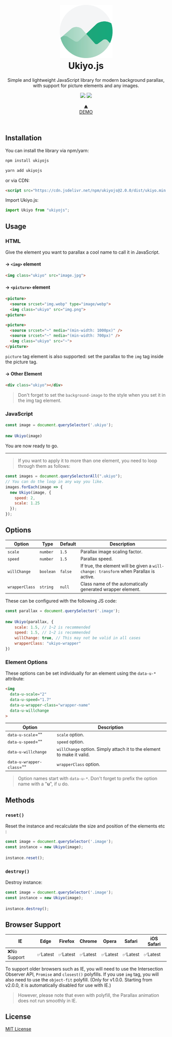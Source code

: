 <div align="center">
  <h1>
    <img width="165" src="./ukiyo.png" alt="">
    <br>
    Ukiyo.js</h1>
  <p>Simple and lightweight JavaScript library for modern background parallax,<br>with support for picture elements and any images.</p>
  <p>
    <img src="https://img.shields.io/bundlephobia/min/ukiyojs">
    <img src="https://img.shields.io/github/license/yitengjun/ukiyojs">
  </p>
  <p>
    <a href="https://yitengjun.github.io/ukiyo-js/" target="_blank">
    ⛰️<br>
    DEMO</a>
  </p>
</div>
<br>

## Installation
You can install the library via npm/yarn:
```sh
npm install ukiyojs
```
```sh
yarn add ukiyojs
```

or via CDN:
```html
<script src="https://cdn.jsdelivr.net/npm/ukiyojs@2.0.0/dist/ukiyo.min.js"></script>
```

Import Ukiyo.js:
```javascript
import Ukiyo from "ukiyojs";
```

## Usage
### HTML
Give the element you want to parallax a cool name to call it in JavaScript.
#### → ```<img>``` element
```html
<img class="ukiyo" src="image.jpg">
```
#### → ```<picture>``` element
```html
<picture>
  <source srcset="img.webp" type="image/webp">
  <img class="ukiyo" src="img.png">
<picture>
```
```html
<picture>
  <source srcset="~" media="(min-width: 1000px)" />
  <source srcset="~" media="(min-width: 700px)" />
  <img class="ukiyo" src="~">
</picture>
```
```picture``` tag element is also supported: set the parallax to the ```img``` tag inside the picture tag.

#### → Other Element
```html
<div class="ukiyo"></div>
```
> Don't forget to set the ```background-image``` to the style when you set it in the img tag element.

### JavaScript
```javascript
const image = document.querySelector('.ukiyo');

new Ukiyo(image)
```
You are now ready to go.
***
> If you want to apply it to more than one element, you need to loop through them as follows:
```javascript
const images = document.querySelectorAll(".ukiyo");
// You can do the loop in any way you like.
images.forEach(image => {
  new Ukiyo(image, {
    speed: 2,
    scale: 1.25
  });
});
```

## Options

| Option       | Type    | Default | Description                                                                            | 
| ------------ | ------- | ------- | -------------------------------------------------------------------------------------- | 
| ```scale```        | ```number```  | ```1.5```     | Parallax image scaling factor.                                                          | 
| ```speed```        | ```number```  | ```1.5```     | Parallax speed.                                                                         | 
| ```willChange```   | ```boolean``` | ```false```   | If true, the element will be given a ```will-change: transform``` when Parallax is active. | 
| ```wrapperClass``` | ```string```  | ```null```    | Class name of the automatically generated wrapper element.                              | 

These can be configured with the following JS code:
```javascript
const parallax = document.querySelector('.image');

new Ukiyo(parallax, {
    scale: 1.5, // 1~2 is recommended
    speed: 1.5, // 1~2 is recommended
    willChange: true, // This may not be valid in all cases
    wrapperClass: "ukiyo-wrapper"
})
```

### Element Options
These options can be set individually for an element using the ```data-u-*``` attribute:
```html
<img
  data-u-scale="2"
  data-u-speed="1.7"
  data-u-wrapper-class="wrapper-name"
  data-u-willchange
>
```
| Option               | Description                                                                | 
| -------------------- | -------------------------------------------------------------------------- | 
| ```data-u-scale```=""         | ```scale``` option.                                                              | 
| ```data-u-speed```=""         | ```speed``` option.                                                              | 
| ```data-u-willchange```    | ```willChange``` option. Simply attach it to the element to make it valid. | 
| ```data-u-wrapper-class```="" | ```wrapperClass``` option.                                                        | 

> Option names start with ```data-u-*```. Don't forget to prefix the option name with a "**u**", if u do.

## Methods
### ```reset()```
Reset the instance and recalculate the size and position of the elements etc :

```javascript
const image = document.querySelector('.image');
const instance = new Ukiyo(image);

instance.reset();
```

### ```destroy()```
Destroy instance:
```javascript
const image = document.querySelector('.image');
const instance = new Ukiyo(image);

instance.destroy();
```

## Browser Support
| IE         | Edge   | Firefox | Chrome | Opera  | Safari | iOS Safari | 
| ---------- | ------ | ------- | ------ | ------ | ------ | ---------- | 
| ❌No Support | ✅Latest | ✅Latest  | ✅Latest | ✅Latest | ✅Latest | ✅Latest     | 

To support older browsers such as IE, you will need to use the Intersection Observer API, ```Promise``` and ```closest()``` polyfills. If you use ```img``` tag, you will also need to use the ```object-fit``` polyfill.
(Only for v1.0.0. Starting from v2.0.0, it is automatically disabled for use with IE.)

> However, please note that even with polyfill, the Parallax animation does not run smoothly in IE.

## License
[MIT License](https://github.com/yitengjun/ukiyojs/blob/main/LICENSE)
